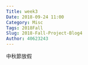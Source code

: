 ```yaml
---
Title: week3
Date: 2018-09-24 11:00
Category: Misc
Tags: 2018Fall
Slug: 2018-Fall-Project-Blog4
Author: 40623243
---
```




<!-- PELICAN_END_SUMMARY -->

中秋節放假
